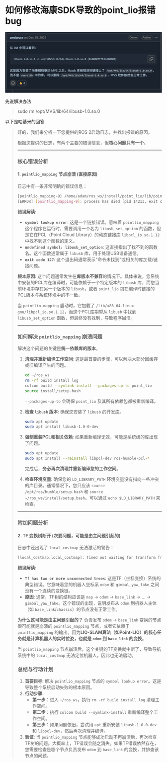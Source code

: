 # 如何修改海康SDK导致的point_lio报错bug

![alt text](image.png)

先说解决办法    
>sudo rm /opt/MVS/lib/64/libusb-1.0.so.0



以下是哈基米的回答

> 好的，我们来分析一下您提供的ROS 2启动日志，并找出报错的原因。
> 
> 根据您提供的日志，有两个主要的错误信息，但**核心问题只有一个**。
> 
> -----
> 
> ### 核心错误分析
> 
> #### 1\. `pointlio_mapping` 节点崩溃 (直接原因)
> 
> 日志中有一条非常明确的错误信息：
> 
> ```bash
> [pointlio_mapping-9] /home/adam/ros_ws/install/point_lio/lib/point_lio/pointlio_mapping: symbol lookup error: /lib/x86_64-linux-gnu/libpcl_io.so.1.12: undefined symbol: libusb_set_option
> [ERROR] [pointlio_mapping-9]: process has died [pid 14213, exit code 127, cmd ...
> ```
> 
> **错误解读**:
> 
>   * **`symbol lookup error`**: 这是一个链接错误。意味着 `pointlio_mapping` 这个程序在运行时，需要调用一个名为 `libusb_set_option` 的函数，但是它在PCL（Point Cloud Library）的动态链接库 `libpcl_io.so.1.12` 中找不到这个函数的定义。
>   * **`undefined symbol: libusb_set_option`**: 这直接指出了找不到的函数名。这个函数通常属于 `libusb` 库，用于处理USB设备通信。
>   * **`exit code 127`**: 这个退出码通常表示"命令未找到"或相关的库加载/链接问题。
> 
> **根本原因**:
> 这个问题通常发生在**库版本不兼容**的情况下。具体来说，您系统中安装的PCL库在编译时，可能依赖于一个特定版本的 `libusb` 库，而您当前环境中存在另一个版本的 `libusb`，或者 `point_lio` 包在编译时链接的PCL版本与系统环境中的不一致。
> 
> 当 `pointlio_mapping` 启动时，它加载了 `/lib/x86_64-linux-gnu/libpcl_io.so.1.12`，而这个PCL库期望从 `libusb` 中找到 `libusb_set_option` 函数，但最终没有找到，导致程序崩溃。
> 
> -----
> 
> ### 如何解决 `pointlio_mapping` 崩溃问题
> 
> 解决这个问题的关键是**统一依赖库的版本**。
> 
> 1.  **清理并重新编译工作空间**: 这是最首要的步骤，可以解决大部分因缓存或旧编译产生的问题。
> 
>     ```bash
>     cd ~/ros_ws
>     rm -rf build install log
>     colcon build --symlink-install --packages-up-to point_lio
>     source install/setup.bash
>     ```
> 
>     `--packages-up-to` 会确保 `point_lio` 及其所有依赖包都被重新编译。
> 
> 2.  **检查 `libusb` 版本**:
>     确保您安装了 `libusb` 的开发库。
> 
>     ```bash
>     sudo apt update
>     sudo apt install libusb-1.0-0-dev
>     ```
> 
> 3.  **强制重装PCL和相关依赖**: 如果重新编译无效，可能是系统级的库出现了问题。
> 
>     ```bash
>     sudo apt update
>     sudo apt install --reinstall libpcl-dev ros-humble-pcl-*
>     ```
> 
>     完成后，**务必再次清理并重新编译您的工作空间**。
> 
> 4.  **检查环境变量**: 确保您的 `LD_LIBRARY_PATH` 环境变量没有指向一些冲突的库目录。通常情况下，您只应该 `source /opt/ros/humble/setup.bash` 和 `source ~/ros_ws/install/setup.bash`。可以通过 `echo $LD_LIBRARY_PATH` 来检查。
> 
> -----
> 
> ### 附加问题分析
> 
> #### 2\. TF 变换树断开 (次要问题，可能是由主问题引起的)
> 
> 日志中还出现了 `local_costmap` 无法激活的警告：
> 
> ```bash
> [local_costmap.local_costmap]: Timed out waiting for transform from gimbal_yaw_fake to odom to become available, tf error: Could not find a connection between 'odom' and 'gimbal_yaw_fake' because they are not part of the same tree.Tf has two or more unconnected trees.
> ```
> 
> **错误解读**:
> 
>   * **`Tf has two or more unconnected trees`**: 这是TF（坐标变换）系统的典型错误。它意味着您的机器人坐标系 `odom` 和 `gimbal_yaw_fake` 之间没有一个连续的变换链。
>   * **原因**: 通常，TF树的结构应该是 `map` -> `odom` -> `base_link` -> ... -> `gimbal_yaw_fake`。这个错误的出现，说明发布从 `odom` 到机器人主体（如 `base_link`/`chassis`）的节点没有正常工作。
> 
> **为什么这可能是由主问题引起的？**
> 负责发布 `odom` -> `base_link` 变换的节点很可能就是崩溃的 `pointlio_mapping` 节点，或者它依赖于 `pointlio_mapping` 的输出。因为**LIO-SLAM算法（如Point-LIO）的核心任务就是计算机器人的实时位姿，也就是 `odom` 到 `base_link` 的变换**。
> 
> 当 `pointlio_mapping` 节点崩溃后，这个关键的TF变换就中断了，导致导航系统中的 `local_costmap` 无法定位机器人，因此也无法启动。
> 
> ### 总结与行动计划
> 
> 1.  **首要目标**: 解决 `pointlio_mapping` 节点的 `symbol lookup error`。这是导致整个系统启动失败的根本原因。
> 2.  **行动步骤**:
>       * **第一步**：进入 `~/ros_ws`，执行 `rm -rf build install log` 清理工作空间。
>       * **第二步**：执行 `colcon build --symlink-install` 重新编译整个工作空间。
>       * **第三步**：如果问题依旧，尝试用 `apt` 重新安装 `libusb-1.0-0-dev` 和 `libpcl-dev`，然后再次清理并编译。
> 3.  **验证**: 当 `pointlio_mapping` 节点能够成功启动不再崩溃后，再次检查TF树的问题。大概率上，TF错误会随之消失。如果TF错误依然存在，您需要检查是哪个节点负责发布 `odom` 到 `base_link` 的变换，并排查该节点的问题。